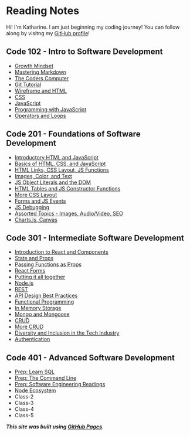 # Reading Notes

Hi! I'm Katharine. I am just beginning my coding journey! You can follow along by visitng my [GitHub profile](https://github.com/kath-a-rine)!

## Code 102 - Intro to Software Development

* [Growth Mindset](102/read-01.md)
* [Mastering Markdown](102/read-01.md)
* [The Coders Computer](102/read-02.md)
* [Git Tutorial](102/read-03.md)
* [Wireframe and HTML](102/read-04.md)
* [CSS](102/read-05.md)
* [JavaScript](102/read-06.md)
* [Programming with JavaScript](102/read-07.md)
* [Operators and Loops](102/read-08.md)

## Code 201 - Foundations of Software Development

* [Introductory HTML and JavaScript](201/class-01.mdclass-01.md)
* [Basics of HTML, CSS, and JavaScript](/201/class-02.md)
* [HTML Links, CSS Layout, JS Functions](201/class-04.md)
* [Images, Color, and Text](201/class-05.md)
* [JS Object Literals and the DOM](201/class-06.md)
* [HTML Tables and JS Constructor Functions](201/class-07.md)
* [More CSS Layout](201/class-08.md)
* [Forms and JS Events](201/class-09.md)
* [JS Debugging](201/class-10.md)
* [Assorted Topics - Images, Audio/Video, SEO](201/class-11.md)
* [Charts.js, Canvas](201/class-12.md)

## Code 301 - Intermediate Software Development

* [Introduction to React and Components](301/class-01.md)
* [State and Props](301/class-02.md)
* [Passing Functions as Props](301/class-03.md)
* [React Forms](301/class-04.md)
* [Putting it all together](301/class-05.md)
* [Node.js](301/class-06.md)
* [REST](301/class-07.md)
* [API Design Best Practices](301/class-08.md)
* [Functional Programming](301/class-09.md)
* [In Memory Storage](301/class-10.md)
* [Mongo and Mongoose](301/class-11.md)
* [CRUD](301/class-12.md)
* [More CRUD](301/class-13.md)
* [Diversity and Inclusion in the Tech Industry](301/class-14.md)
* [Authentication](301/class-15.md)

## Code 401 - Advanced Software Development

* [Prep: Learn SQL](401/prework-sql.md)
* [Prep: The Command Line](401/command-line.md)
* [Prep: Software Engineering Readings](401/prework-engineering.md)
* [Node Ecosystem](401/class-01.md)
* Class-2
* Class-3
* Class-4
* Class-5

***This site was built using [GitHub Pages](https://pages.github.com/).***
